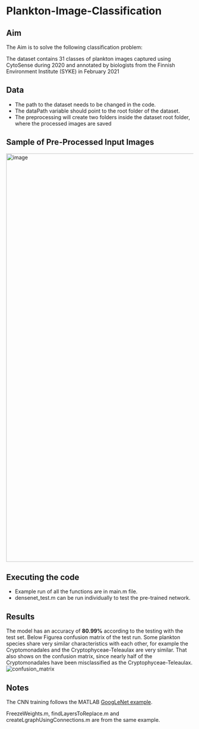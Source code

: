 # Plankton-Image-Classification

## Aim
The Aim is to solve the following classification problem:

The dataset contains 31 classes of plankton images captured using CytoSense during 2020 and annotated by biologists from the Finnish Environment Institute (SYKE) in February 2021

## Data

- The path to the dataset needs to be changed in the code.
- The dataPath variable should point to the root folder of the dataset.
- The preprocessing will create two folders inside the dataset root folder, where the processed images are saved

## Sample of Pre-Processed Input Images
<img width="1097" alt="image" src="https://user-images.githubusercontent.com/48822463/194699937-285882ee-acc2-43fc-815b-dfc8c4845b18.png">

## Executing the code

- Example run of all the functions are in main.m file. 
- densenet_test.m can be run individually to test the pre-trained network.

## Results
The model has an accuracy of **80.99%** according to the testing with the test set. 
Below Figurea confusion matrix of the test run. Some plankton species share very similar characteristics with each other, for example the Cryptomonadales and the Cryptophyceae-Teleaulax are very similar. That also shows on the confusion matrix, since nearly half of the Cryptomonadales have been misclassified as the Cryptophyceae-Teleaulax.
![confusion_matrix](https://user-images.githubusercontent.com/48822463/194699737-c5dffa39-1024-41c2-bf33-cbade40d7c06.png)

## Notes
The CNN training follows the MATLAB [GoogLeNet example](https://se.mathworks.com/help/releases/R2019b/deeplearning/examples/train-deep-learning-network-to-classify-new-images.html).

FreezeWeights.m, findLayersToReplace.m and createLgraphUsingConnections.m are from the same example.
